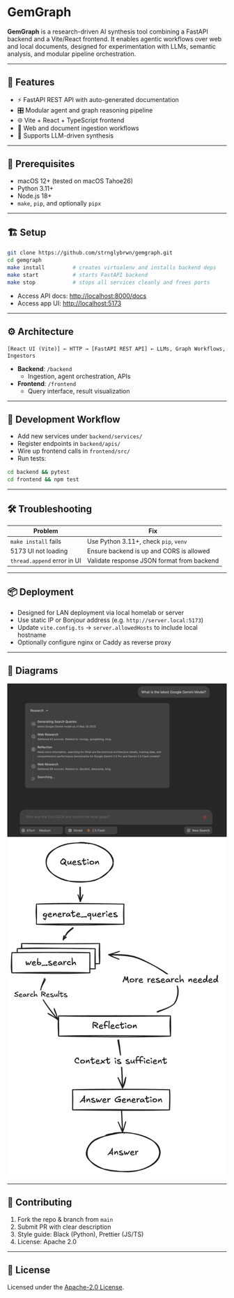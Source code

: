 # GemGraph

**GemGraph** is a research-driven AI synthesis tool combining a FastAPI backend and a Vite/React frontend. It enables agentic workflows over web and local documents, designed for experimentation with LLMs, semantic analysis, and modular pipeline orchestration.

---

## 🚀 Features

- ⚡ FastAPI REST API with auto-generated documentation  
- 🎛️ Modular agent and graph reasoning pipeline  
- 🌐 Vite + React + TypeScript frontend  
- 📎 Web and document ingestion workflows  
- 🧠 Supports LLM-driven synthesis  

---

## 🧰 Prerequisites

- macOS 12+ (tested on macOS Tahoe26)  
- Python 3.11+  
- Node.js 18+  
- `make`, `pip`, and optionally `pipx`  

---

## 🏗️ Setup

```bash
git clone https://github.com/strnglybrwn/gemgraph.git
cd gemgraph
make install         # creates virtualenv and installs backend deps
make start           # starts FastAPI backend
make stop            # stops all services cleanly and frees ports
```
- Access API docs: [http://localhost:8000/docs](http://localhost:8000/docs)  
- Access app UI: [http://localhost:5173](http://localhost:5173)  

---

## ⚙️ Architecture

```
[React UI (Vite)] ← HTTP → [FastAPI REST API] ← LLMs, Graph Workflows, Ingestors
```

- **Backend**: `/backend`  
  - Ingestion, agent orchestration, APIs  
- **Frontend**: `/frontend`  
  - Query interface, result visualization  

---

## 🧪 Development Workflow

- Add new services under `backend/services/`  
- Register endpoints in `backend/apis/`  
- Wire up frontend calls in `frontend/src/`  
- Run tests:

```bash
cd backend && pytest
cd frontend && npm test
```

---

## 🛠️ Troubleshooting

| Problem                          | Fix                                           |
|----------------------------------|-----------------------------------------------|
| `make install` fails             | Use Python 3.11+, check `pip`, `venv`         |
| 5173 UI not loading              | Ensure backend is up and CORS is allowed      |
| `thread.append` error in UI      | Validate response JSON format from backend    |

---

## 📦 Deployment

- Designed for LAN deployment via local homelab or server  
- Use static IP or Bonjour address (e.g. `http://server.local:5173`)  
- Update `vite.config.ts` → `server.allowedHosts` to include local hostname  
- Optionally configure nginx or Caddy as reverse proxy  

---

## 📸 Diagrams

![App Architecture](app.png)
![LLM Agent Flow](agent.png)

---

## 🤝 Contributing

1. Fork the repo & branch from `main`  
2. Submit PR with clear description  
3. Style guide: Black (Python), Prettier (JS/TS)  
4. License: Apache 2.0  

---

## 📄 License

Licensed under the [Apache-2.0 License](LICENSE).
